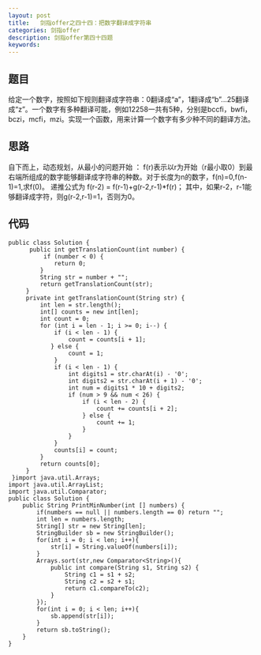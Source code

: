 ```yaml
---
layout: post
title:   剑指offer之四十四：把数字翻译成字符串
categories: 剑指offer
description: 剑指offer第四十四题
keywords: 
---
```



## 题目

给定一个数字，按照如下规则翻译成字符串：0翻译成“a”，1翻译成“b”...25翻译成“z”。一个数字有多种翻译可能，例如12258一共有5种，分别是bccfi，bwfi，bczi，mcfi，mzi。实现一个函数，用来计算一个数字有多少种不同的翻译方法。











## 思路

自下而上，动态规划，从最小的问题开始 ：
f(r)表示以r为开始（r最小取0）到最右端所组成的数字能够翻译成字符串的种数。对于长度为n的数字，f(n)=0,f(n-1)=1,求f(0)。
递推公式为 f(r-2) = f(r-1)+g(r-2,r-1)*f(r)；
其中，如果r-2，r-1能够翻译成字符，则g(r-2,r-1)=1，否则为0。










## 代码



	public class Solution {
	      public int getTranslationCount(int number) {
	          if (number < 0) {
	             return 0;
	         }
	         String str = number + "";
	         return getTranslationCount(str);
	     }
	     private int getTranslationCount(String str) {
	         int len = str.length();
	         int[] counts = new int[len];
	         int count = 0;
	         for (int i = len - 1; i >= 0; i--) {
	             if (i < len - 1) {
	                 count = counts[i + 1];
	            } else {
	                 count = 1;
	             }
	             if (i < len - 1) {
	                 int digits1 = str.charAt(i) - '0';
	                 int digits2 = str.charAt(i + 1) - '0';
	                 int num = digits1 * 10 + digits2;
	                 if (num > 9 && num < 26) {
	                     if (i < len - 2) {
	                         count += counts[i + 2];
	                     } else {
	                         count += 1;
	                     }
	                 }
	             }
	             counts[i] = count;
	         }
	         return counts[0];
	     }
	 }import java.util.Arrays;
	import java.util.ArrayList;
	import java.util.Comparator;
	public class Solution {
	    public String PrintMinNumber(int [] numbers) {
			if(numbers == null || numbers.length == 0) return "";
	        int len = numbers.length;
	        String[] str = new String[len];
	        StringBuilder sb = new StringBuilder();
	        for(int i = 0; i < len; i++){
	            str[i] = String.valueOf(numbers[i]);
	        }
	        Arrays.sort(str,new Comparator<String>(){
	            public int compare(String s1, String s2) {
	                String c1 = s1 + s2;
	                String c2 = s2 + s1;
	                return c1.compareTo(c2);
	            }
	        });
	        for(int i = 0; i < len; i++){
	            sb.append(str[i]);
	        }
	        return sb.toString();
	    }
	}

